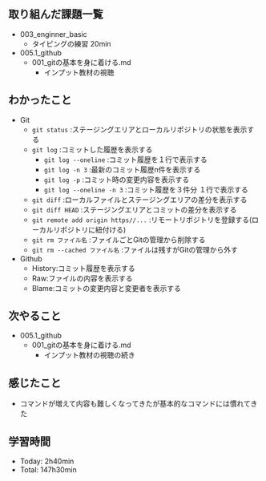 ## 取り組んだ課題一覧
- 003_enginner_basic
  - タイピングの練習 20min
- 005.1_github
  - 001_gitの基本を身に着ける.md
    - インプット教材の視聴
## わかったこと
- Git
  - `git status` :ステージングエリアとローカルリポジトリの状態を表示する
  - `git log` :コミットした履歴を表示する
      - `git log --oneline` :コミット履歴を１行で表示する
      - `git log -n 3` :最新のコミット履歴n件を表示する
      - `git log -p` :コミット時の変更内容を表示する
      - `git log --oneline -n 3` :コミット履歴を３件分 １行で表示する
  - `git diff` :ローカルファイルとステージングエリアの差分を表示する
  -  `git diff HEAD` :ステージングエリアとコミットの差分を表示する
  - `git remote add origin https//...` :リモートリポジトリを登録する(ローカルリポジトリに紐付ける)
  - `git rm ファイル名` :ファイルごとGitの管理から削除する
  - `git rm --cached ファイル名` :ファイルは残すがGitの管理から外す
- Github
  - History:コミット履歴を表示する
  - Raw:ファイルの内容を表示する
  - Blame:コミットの変更内容と変更者を表示する
## 次やること
- 005.1_github
  - 001_gitの基本を身に着ける.md
    - インプット教材の視聴の続き
## 感じたこと
  - コマンドが増えて内容も難しくなってきたが基本的なコマンドには慣れてきた
## 学習時間
- Today: 2h40min
- Total: 147h30min
